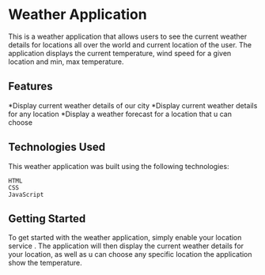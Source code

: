 # Weather Application
This is a weather application that allows users to see the current weather details for locations all over the world and current location of the user. The application displays the current temperature, wind speed for a given location and min, max temperature.

## Features
*Display current weather details of our city
*Display current weather details for any location
*Display a weather forecast for a location that u can choose


## Technologies Used
This weather application was built using the following technologies:
```
HTML
CSS
JavaScript
```

## Getting Started
To get started with the weather application, simply enable your location service . The application will then display the current weather details for your location, as well as u can choose any specific location the application show the temperature.
